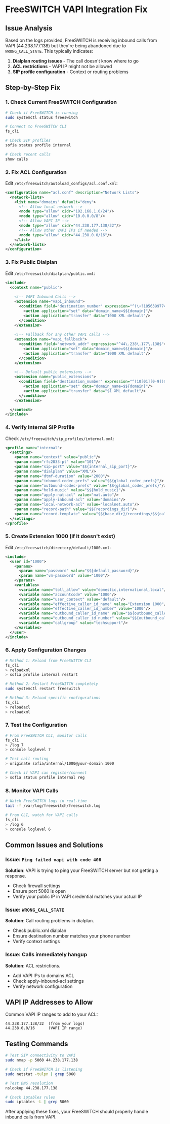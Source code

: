 # FreeSWITCH VAPI Integration Fix

## Issue Analysis
Based on the logs provided, FreeSWITCH is receiving inbound calls from VAPI (44.238.177.138) but they're being abandoned due to `WRONG_CALL_STATE`. This typically indicates:

1. **Dialplan routing issues** - The call doesn't know where to go
2. **ACL restrictions** - VAPI IP might not be allowed
3. **SIP profile configuration** - Context or routing problems

## Step-by-Step Fix

### 1. Check Current FreeSWITCH Configuration

```bash
# Check if FreeSWITCH is running
sudo systemctl status freeswitch

# Connect to FreeSWITCH CLI
fs_cli

# Check SIP profiles
sofia status profile internal

# Check recent calls
show calls
```

### 2. Fix ACL Configuration

Edit `/etc/freeswitch/autoload_configs/acl.conf.xml`:

```xml
<configuration name="acl.conf" description="Network Lists">
  <network-lists>
    <list name="domains" default="deny">
      <!-- Allow local network -->
      <node type="allow" cidr="192.168.1.0/24"/>
      <node type="allow" cidr="10.0.0.0/8"/>
      <!-- Allow VAPI IP -->
      <node type="allow" cidr="44.238.177.138/32"/>
      <!-- Allow other VAPI IPs if needed -->
      <node type="allow" cidr="44.238.0.0/16"/>
    </list>
  </network-lists>
</configuration>
```

### 3. Fix Public Dialplan

Edit `/etc/freeswitch/dialplan/public.xml`:

```xml
<include>
  <context name="public">
    
    <!-- VAPI Inbound Calls -->
    <extension name="vapi_inbound">
      <condition field="destination_number" expression="^(\+?18563997747)$">
        <action application="set" data="domain_name=$${domain}"/>
        <action application="transfer" data="1000 XML default"/>
      </condition>
    </extension>
    
    <!-- Fallback for any other VAPI calls -->
    <extension name="vapi_fallback">
      <condition field="network_addr" expression="^44\.238\.177\.138$">
        <action application="set" data="domain_name=$${domain}"/>
        <action application="transfer" data="1000 XML default"/>
      </condition>
    </extension>

    <!-- Default public extensions -->
    <extension name="public_extensions">
      <condition field="destination_number" expression="^(10[01][0-9])$">
        <action application="set" data="domain_name=$${domain}"/>
        <action application="transfer" data="$1 XML default"/>
      </condition>
    </extension>

  </context>
</include>
```

### 4. Verify Internal SIP Profile

Check `/etc/freeswitch/sip_profiles/internal.xml`:

```xml
<profile name="internal">
  <settings>
    <param name="context" value="public"/>
    <param name="rfc2833-pt" value="101"/>
    <param name="sip-port" value="$${internal_sip_port}"/>
    <param name="dialplan" value="XML"/>
    <param name="dtmf-duration" value="2000"/>
    <param name="inbound-codec-prefs" value="$${global_codec_prefs}"/>
    <param name="outbound-codec-prefs" value="$${global_codec_prefs}"/>
    <param name="hold-music" value="$${hold_music}"/>
    <param name="apply-nat-acl" value="nat.auto"/>
    <param name="apply-inbound-acl" value="domains"/>
    <param name="local-network-acl" value="localnet.auto"/>
    <param name="record-path" value="$${recordings_dir}"/>
    <param name="record-template" value="$${base_dir}/recordings/$${caller_id_number}.$${target_domain}.$${strftime(%Y-%m-%d-%H-%M-%S)}.wav"/>
  </settings>
</profile>
```

### 5. Create Extension 1000 (if it doesn't exist)

Edit `/etc/freeswitch/directory/default/1000.xml`:

```xml
<include>
  <user id="1000">
    <params>
      <param name="password" value="$${default_password}"/>
      <param name="vm-password" value="1000"/>
    </params>
    <variables>
      <variable name="toll_allow" value="domestic,international,local"/>
      <variable name="accountcode" value="1000"/>
      <variable name="user_context" value="default"/>
      <variable name="effective_caller_id_name" value="Extension 1000"/>
      <variable name="effective_caller_id_number" value="1000"/>
      <variable name="outbound_caller_id_name" value="$${outbound_caller_name}"/>
      <variable name="outbound_caller_id_number" value="$${outbound_caller_id}"/>
      <variable name="callgroup" value="techsupport"/>
    </variables>
  </user>
</include>
```

### 6. Apply Configuration Changes

```bash
# Method 1: Reload from FreeSWITCH CLI
fs_cli
> reloadxml
> sofia profile internal restart

# Method 2: Restart FreeSWITCH completely
sudo systemctl restart freeswitch

# Method 3: Reload specific configurations
fs_cli
> reloadacl
> reloadxml
```

### 7. Test the Configuration

```bash
# From FreeSWITCH CLI, monitor calls
fs_cli
> /log 7
> console loglevel 7

# Test call routing
> originate sofia/internal/1000@your-domain 1000

# Check if VAPI can register/connect
> sofia status profile internal reg
```

### 8. Monitor VAPI Calls

```bash
# Watch FreeSWITCH logs in real-time
tail -f /var/log/freeswitch/freeswitch.log

# From CLI, watch for VAPI calls
fs_cli
> /log 6
> console loglevel 6
```

## Common Issues and Solutions

### Issue: `Ping failed vapi with code 408`
**Solution**: VAPI is trying to ping your FreeSWITCH server but not getting a response.
- Check firewall settings
- Ensure port 5060 is open
- Verify your public IP in VAPI credential matches your actual IP

### Issue: `WRONG_CALL_STATE`
**Solution**: Call routing problems in dialplan.
- Check public.xml dialplan
- Ensure destination number matches your phone number
- Verify context settings

### Issue: Calls immediately hangup
**Solution**: ACL restrictions.
- Add VAPI IPs to domains ACL
- Check apply-inbound-acl settings
- Verify network configuration

## VAPI IP Addresses to Allow

Common VAPI IP ranges to add to your ACL:
```
44.238.177.138/32  (from your logs)
44.238.0.0/16      (VAPI IP range)
```

## Testing Commands

```bash
# Test SIP connectivity to VAPI
sudo nmap -p 5060 44.238.177.138

# Check if FreeSWITCH is listening
sudo netstat -tulpn | grep 5060

# Test DNS resolution
nslookup 44.238.177.138

# Check iptables rules
sudo iptables -L | grep 5060
```

After applying these fixes, your FreeSWITCH should properly handle inbound calls from VAPI.